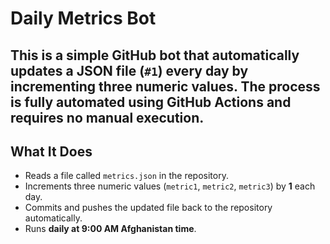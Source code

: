 # Daily Metrics Bot

This is a simple GitHub bot that **automatically updates a JSON file (`#1`) every day** by incrementing three numeric values. The process is fully automated using **GitHub Actions** and requires no manual execution.
---
## What It Does
- Reads a file called `metrics.json` in the repository.
- Increments three numeric values (`metric1`, `metric2`, `metric3`) by **1** each day.
- Commits and pushes the updated file back to the repository automatically.
- Runs **daily at 9:00 AM Afghanistan time**.


